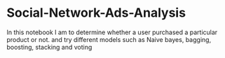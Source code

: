 # Social-Network-Ads-Analysis

In this notebook I am to determine whether a user purchased a particular product or not. and try different models such as Naive bayes, bagging, boosting, stacking and voting
